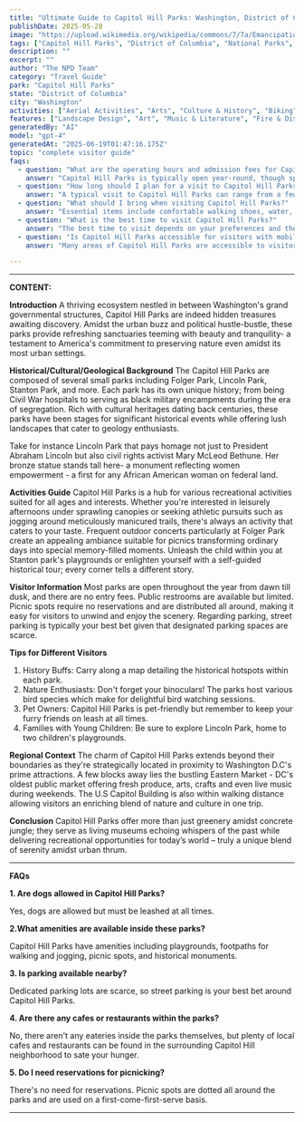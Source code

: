 ```yaml
---
title: "Ultimate Guide to Capitol Hill Parks: Washington, District of Columbia Complete Visitor Experience"
publishDate: 2025-05-28
image: "https://upload.wikimedia.org/wikipedia/commons/7/7a/Emancipation_Memorial_%28df384e72-7cb4-4d39-be4e-1a0898f48157%29.jpg"
tags: ["Capitol Hill Parks", "District of Columbia", "National Parks", "Travel Guide", "Washington", "Outdoor Recreation", "Family Travel", "Adventure"]
description: ""
excerpt: ""
author: "The NPD Team"
category: "Travel Guide"
park: "Capitol Hill Parks"
state: "District of Columbia"
city: "Washington"
activities: ["Aerial Activities", "Arts", "Culture & History", "Biking", "Educational Activities", "Games & Recreation", "Guided & Self-Guided Tours"]
features: ["Landscape Design", "Art", "Music & Literature", "Fire & Disaster", "U.S. Wars & Conflicts", "People & Identity", "Cultural Heritage & Society"]
generatedBy: "AI"
model: "gpt-4"
generatedAt: "2025-06-19T01:47:16.175Z"
topic: "complete visitor guide"
faqs:
  - question: "What are the operating hours and admission fees for Capitol Hill Parks?"
    answer: "Capitol Hill Parks is typically open year-round, though specific hours may vary by season. Most national parks charge an entrance fee, but some sites are free to visit. Check the official NPS website for current hours and fee information."
  - question: "How long should I plan for a visit to Capitol Hill Parks?"
    answer: "A typical visit to Capitol Hill Parks can range from a few hours to a full day, depending on your interests and the activities you choose. Allow extra time for hiking, photography, and exploring visitor centers."
  - question: "What should I bring when visiting Capitol Hill Parks?"
    answer: "Essential items include comfortable walking shoes, water, snacks, sunscreen, and weather-appropriate clothing. Bring a camera to capture the scenic views and consider binoculars for wildlife viewing."
  - question: "What is the best time to visit Capitol Hill Parks?"
    answer: "The best time to visit depends on your preferences and the activities you plan to enjoy. Spring and fall often offer pleasant weather and fewer crowds, while summer provides the longest daylight hours."
  - question: "Is Capitol Hill Parks accessible for visitors with mobility needs?"
    answer: "Many areas of Capitol Hill Parks are accessible to visitors with mobility needs, including paved trails and accessible facilities. Contact the park directly for specific accessibility information and current conditions."

---
```


---

**CONTENT:**

**Introduction**
A thriving ecosystem nestled in between Washington's grand governmental structures, Capitol Hill Parks are indeed hidden treasures awaiting discovery. Amidst the urban buzz and political hustle-bustle, these parks provide refreshing sanctuaries teeming with beauty and tranquility- a testament to America's commitment to preserving nature even amidst its most urban settings.

**Historical/Cultural/Geological Background**
The Capitol Hill Parks are composed of several small parks including Folger Park, Lincoln Park, Stanton Park, and more. Each park has its own unique history; from being Civil War hospitals to serving as black military encampments during the era of segregation. Rich with cultural heritages dating back centuries, these parks have been stages for significant historical events while offering lush landscapes that cater to geology enthusiasts.

Take for instance Lincoln Park that pays homage not just to President Abraham Lincoln but also civil rights activist Mary McLeod Bethune. Her bronze statue stands tall here- a monument reflecting women empowerment - a first for any African American woman on federal land.

**Activities Guide**
Capitol Hill Parks is a hub for various recreational activities suited for all ages and interests. Whether you're interested in leisurely afternoons under sprawling canopies or seeking athletic pursuits such as jogging around meticulously manicured trails, there's always an activity that caters to your taste. Frequent outdoor concerts particularly at Folger Park create an appealing ambiance suitable for picnics transforming ordinary days into special memory-filled moments. Unleash the child within you at Stanton park's playgrounds or enlighten yourself with a self-guided historical tour; every corner tells a different story.

**Visitor Information**
Most parks are open throughout the year from dawn till dusk, and there are no entry fees. Public restrooms are available but limited. Picnic spots require no reservations and are distributed all around, making it easy for visitors to unwind and enjoy the scenery. Regarding parking, street parking is typically your best bet given that designated parking spaces are scarce.

**Tips for Different Visitors**
1. History Buffs: Carry along a map detailing the historical hotspots within each park.
2. Nature Enthusiasts: Don't forget your binoculars! The parks host various bird species which make for delightful bird watching sessions.
3. Pet Owners: Capitol Hill Parks is pet-friendly but remember to keep your furry friends on leash at all times.
4. Families with Young Children: Be sure to explore Lincoln Park, home to two children's playgrounds.

**Regional Context**
The charm of Capitol Hill Parks extends beyond their boundaries as they're strategically located in proximity to Washington D.C's prime attractions. A few blocks away lies the bustling Eastern Market - DC's oldest public market offering fresh produce, arts, crafts and even live music during weekends. The U.S Capitol Building is also within walking distance allowing visitors an enriching blend of nature and culture in one trip.

**Conclusion**
Capitol Hill Parks offer more than just greenery amidst concrete jungle; they serve as living museums echoing whispers of the past while delivering recreational opportunities for today’s world – truly a unique blend of serenity amidst urban thrum.

---

**FAQs**

**1. Are dogs allowed in Capitol Hill Parks?**

Yes, dogs are allowed but must be leashed at all times.

**2.What amenities are available inside these parks?**

Capitol Hill Parks have amenities including playgrounds, footpaths for walking and jogging, picnic spots, and historical monuments.

**3. Is parking available nearby?**

Dedicated parking lots are scarce, so street parking is your best bet around Capitol Hill Parks.

**4. Are there any cafes or restaurants within the parks?**

No, there aren't any eateries inside the parks themselves, but plenty of local cafes and restaurants can be found in the surrounding Capitol Hill neighborhood to sate your hunger.

**5. Do I need reservations for picnicking?**

There's no need for reservations. Picnic spots are dotted all around the parks and are used on a first-come-first-serve basis.

---